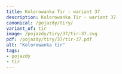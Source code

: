 ```yaml
---
title: Kolorowanka Tir - wariant 37
description: Kolorowanka Tir - wariant 37
canonical: /pojazdy/tiry/
variant_of: tir
image: /pojazdy/tiry/37/tir-37.svg
pdf: /pojazdy/tiry/37/tir-37.pdf
alt: "Kolorowanka tir"
tags:
- pojazdy
- tir
---
```


